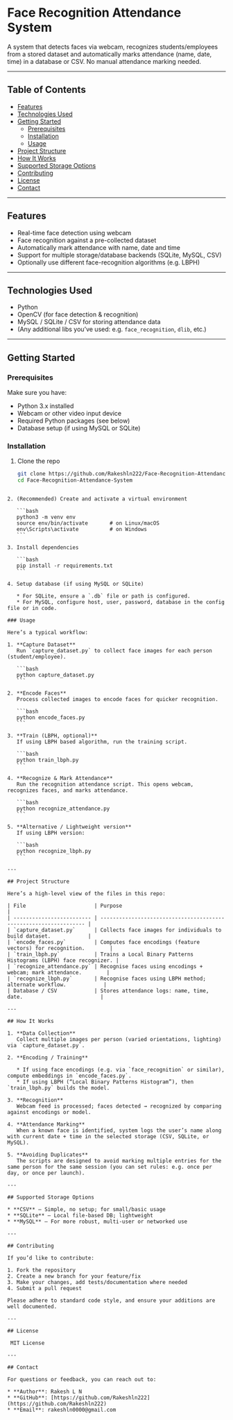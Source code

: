 
# Face Recognition Attendance System

A system that detects faces via webcam, recognizes students/employees from a stored dataset and automatically marks attendance (name, date, time) in a database or CSV. No manual attendance marking needed.  

---

## Table of Contents

- [Features](#features)  
- [Technologies Used](#technologies-used)  
- [Getting Started](#getting-started)  
  - [Prerequisites](#prerequisites)  
  - [Installation](#installation)  
  - [Usage](#usage)  
- [Project Structure](#project-structure)  
- [How It Works](#how-it-works)  
- [Supported Storage Options](#supported-storage-options)  
- [Contributing](#contributing)  
- [License](#license)  
- [Contact](#contact)  

---

## Features

- Real-time face detection using webcam  
- Face recognition against a pre-collected dataset  
- Automatically mark attendance with name, date and time  
- Support for multiple storage/database backends (SQLite, MySQL, CSV)  
- Optionally use different face-recognition algorithms (e.g. LBPH)  

---

## Technologies Used

- Python  
- OpenCV (for face detection & recognition)  
- MySQL / SQLite / CSV for storing attendance data  
- (Any additional libs you’ve used: e.g. `face_recognition`, `dlib`, etc.)  

---

## Getting Started

### Prerequisites

Make sure you have:

- Python 3.x installed  
- Webcam or other video input device  
- Required Python packages (see below)  
- Database setup (if using MySQL or SQLite)  

### Installation

1. Clone the repo  
   ```bash
   git clone https://github.com/Rakeshln222/Face-Recognition-Attendance-System.git
   cd Face-Recognition-Attendance-System
````

2. (Recommended) Create and activate a virtual environment

   ```bash
   python3 -m venv env
   source env/bin/activate       # on Linux/macOS
   env\Scripts\activate          # on Windows
   ```

3. Install dependencies

   ```bash
   pip install -r requirements.txt
   ```

4. Setup database (if using MySQL or SQLite)

   * For SQLite, ensure a `.db` file or path is configured.
   * For MySQL, configure host, user, password, database in the config file or in code.

### Usage

Here’s a typical workflow:

1. **Capture Dataset**
   Run `capture_dataset.py` to collect face images for each person (student/employee).

   ```bash
   python capture_dataset.py
   ```

2. **Encode Faces**
   Process collected images to encode faces for quicker recognition.

   ```bash
   python encode_faces.py
   ```

3. **Train (LBPH, optional)**
   If using LBPH based algorithm, run the training script.

   ```bash
   python train_lbph.py
   ```

4. **Recognize & Mark Attendance**
   Run the recognition attendance script. This opens webcam, recognizes faces, and marks attendance.

   ```bash
   python recognize_attendance.py
   ```

5. **Alternative / Lightweight version**
   If using LBPH version:

   ```bash
   python recognize_lbph.py
   ```

---

## Project Structure

Here’s a high-level view of the files in this repo:

| File                      | Purpose                                                           |
| ------------------------- | ----------------------------------------------------------------- |
| `capture_dataset.py`      | Collects face images for individuals to build dataset.            |
| `encode_faces.py`         | Computes face encodings (feature vectors) for recognition.        |
| `train_lbph.py`           | Trains a Local Binary Patterns Histograms (LBPH) face recognizer. |
| `recognize_attendance.py` | Recognise faces using encodings + webcam; mark attendance.        |
| `recognize_lbph.py`       | Recognise faces using LBPH method; alternate workflow.            |
| Database / CSV            | Stores attendance logs: name, time, date.                         |

---

## How It Works

1. **Data Collection**
   Collect multiple images per person (varied orientations, lighting) via `capture_dataset.py`.

2. **Encoding / Training**

   * If using face encodings (e.g. via `face_recognition` or similar), compute embeddings in `encode_faces.py`.
   * If using LBPH (“Local Binary Patterns Histogram”), then `train_lbph.py` builds the model.

3. **Recognition**
   Webcam feed is processed; faces detected → recognized by comparing against encodings or model.

4. **Attendance Marking**
   When a known face is identified, system logs the user’s name along with current date + time in the selected storage (CSV, SQLite, or MySQL).

5. **Avoiding Duplicates**
   The scripts are designed to avoid marking multiple entries for the same person for the same session (you can set rules: e.g. once per day, or once per launch).

---

## Supported Storage Options

* **CSV** – Simple, no setup; for small/basic usage
* **SQLite** – Local file-based DB; lightweight
* **MySQL** – For more robust, multi-user or networked use

---

## Contributing

If you’d like to contribute:

1. Fork the repository
2. Create a new branch for your feature/fix
3. Make your changes, add tests/documentation where needed
4. Submit a pull request

Please adhere to standard code style, and ensure your additions are well documented.

---

## License

 MIT License 

---

## Contact

For questions or feedback, you can reach out to:

* **Author**: Rakesh L N
* **GitHub**: [https://github.com/Rakeshln222](https://github.com/Rakeshln222)
* **Email**: rakeshln0000@gmail.com
